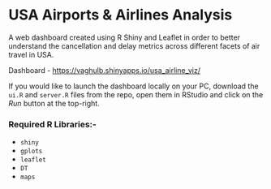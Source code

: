 # USA Airports & Airlines Analysis
A web dashboard created using R Shiny and Leaflet in order to better understand the cancellation and delay metrics across different facets of air travel in USA.

Dashboard - https://vaghulb.shinyapps.io/usa_airline_viz/

If you would like to launch the dashboard locally on your PC, download the `ui.R` and `server.R` files from the repo, open them in RStudio and click on the *Run* button at the top-right.

### Required R Libraries:-
- `shiny`
- `gplots`
- `leaflet`
- `DT`
- `maps`
